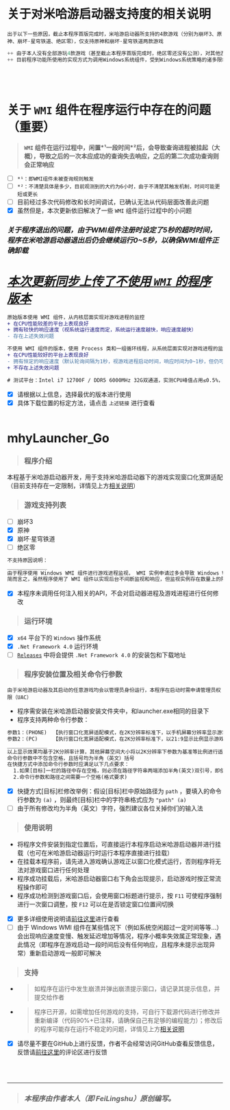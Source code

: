 # __关于对米哈游启动器支持度的相关说明__
`出于以下一些原因，截止本程序首版完成时，米哈游启动器所支持的4款游戏（分别为崩坏3、原神、崩坏·星穹铁道、绝区零），仅支持原神和崩坏·星穹铁道两款游戏`  
```C
++ 由于本人没有全部游玩4款游戏（甚至截止本程序首版完成时，绝区零还没有公测），对其他游戏进行支持成本开销太大且没有办法保证适配性
++ 目前程序功能所使用的实现方式为调用Windows系统组件，受到Windows系统策略的诸多限制，如果增加游戏支持会导致出现可以预见的系统错误（下方会进行详细说明）
```
<br></br>
# __关于 `WMI` 组件在程序运行中存在的问题（重要）__
> __`WMI` 组件在运行过程中，闲置&#42;¹一段时间&#42;²后，会导致查询进程被挂起（大概），导致之后的一次本应成功的查询失去响应，之后的第二次成功查询则会正常响应__
- [ ] `*¹：即WMI组件未被查询规则触发`
- [ ] `*²：不清楚具体是多少，目前观测到的大约为6小时，由于不清楚其触发机制，时间可能更短或更长`
- [ ] 目前经过多次代码修改和长时间调试，已确认无法从代码层面改善此问题
- [x] 虽然但是，本次更新依旧解决了一些 `WMI` 组件运行过程中的小问题
### _关于程序退出的问题，由于WMI组件注册时设定了5秒的超时时间，程序在米哈游启动器退出后仍会继续运行0~5秒，以确保WMI组件正确卸载_
# _[本次更新同步上传了不使用 `WMI` 的程序版本](https://github.com/FeiLingshu/mhyLauncher_Go/tree/mhyLauncher_Go_NoWMI)_
```diff
原始版本使用 WMI 组件，从内核层面实现对游戏进程的监控
+ 在CPU性能较差的平台上表现良好
+ 拥有较快的响应速度（视系统运行速度而定，系统运行速度越快，响应速度越快）
- 存在上述失效问题

不使用 WMI 组件的版本，使用 Process 类和一组循环线程，从系统层面实现对游戏进程的监控
+ 在CPU性能较好的平台上表现良好
- 拥有恒定的响应速度（默认轮询间隔为1秒，视游戏进程启动时间，响应时间为0~1秒，但仍可满足程序运行需求）
+ 不存在上述失效问题

# 测试平台：Intel i7 12700F / DDR5 6000MHz 32G双通道，实测CPU峰值占用≤0.5%，绝大部分时间CPU占用为0%
```
- [x] 请根据以上信息，选择最优的版本进行使用
- [x] 具体下载位置的标定方法，请点击 `上述链接` 进行查看
<br></br>
# __mhyLauncher_Go__
> ### __程序介绍__
本程基于米哈游启动器开发，用于支持米哈游启动器下的游戏实现窗口化宽屏适配（目前支持存在一定限制，详情见上方[相关说明](#关于对米哈游启动器支持度的相关说明)）
> ### __游戏支持列表__
- [ ] 崩坏3
- [x] 原神
- [x] 崩坏·星穹铁道
- [ ] 绝区零
```html
不支持原因说明：
_____________
由于程序使用 Windows WMI 组件进行游戏进程监视， WMI 实例申请过多会导致 Windows WMI 组件抛出异常[配额冲突]
简而言之，虽然程序使用了 WMI 组件以实现后台不间断监视和响应，但监视实例存在数量上的限制
```
- [x] 本程序未调用任何注入相关的API，不会对启动器进程及游戏进程进行任何修改
> ### __运行环境__
- [x] `x64` 平台下的 `Windows` 操作系统
- [x] `.Net Framework 4.0` 运行环境
- [ ] [`Releases`](../../releases) 中将会提供 `.Net Framework 4.0` 的安装包和下载地址
> ### __程序安装位置及相关命令行参数__
`由于米哈游启动器及其启动的任意游戏均会以管理员身份运行，本程序在启动时需申请管理员权限（UAC）`  
* 程序需安装在米哈游启动器安装文件夹中，和launcher.exe相同的目录下
* 程序支持两种命令行参数：
```html
参数1：(PHONE)  【执行窗口化宽屏适配模式，在2K分辨率标准下，以手机屏幕分辨率显示游戏画面，显示分辨率为2400×1080】
参数2：(PC)     【执行窗口化宽屏适配模式，在2K分辨率标准下，以21:9显示比例显示游戏画面，显示分辨率为2520×1080】  
_____________
以上显示效果均基于2K分辨率计算，其他屏幕空间大小将以2K分辨率下参数为基准等比例进行适配
命令行参数中不包含空格，且括号均为半角（英文）括号
在快捷方式中添加命令行参数时应满足以下几点要求：
  1.如果[目标]一栏的路径中存在空格，则必须在路径字符串两端添加半角(英文)双引号，即使没有空格也推荐加上(没别的意思，纯纯代码洁癖)
  2.命令行参数和路径之间需要一个空格(格式要求)
```
- [x] 快捷方式[目标]栏修改举例：假设[目标]栏中原始路径为 `path` ，要填入的命令行参数为 `(a)` ，则最终[目标]栏中的字符串格式应为 `"path" (a)`
- [ ] 由于所有修改均为半角（英文）字符，强烈建议各位关掉你们的输入法
> ### __使用说明__
* 将程序文件安装到指定位置后，可直接运行本程序启动米哈游启动器并进行挂载（也可在米哈游启动器运行时运行本程序直接进行挂载）
* 在挂载本程序前，请先进入游戏确认游戏正以窗口化模式运行，否则程序将无法对游戏窗口进行任何处理
* 程序成功挂载后，米哈游启动器窗口右下角会出现提示，启动游戏时按正常流程操作即可
* 程序成功检测到游戏窗口后，会使用窗口标题进行提示，按 `F11` 可使程序强制进行一次窗口调整，按 `F12` 可以在是否锁定窗口位置间切换
- [x] 更多详细使用说明请[前往这里](https://www.bilibili.com/video/BV1L4gjedEWh)进行查看
- [ ] 由于 Windows WMI 组件在某些情况下（例如系统空闲超过一定时间等等...）会出现响应速度变慢、触发延迟增加等情况，程序小概率失效属正常现象，遇此情况（即程序在游戏启动一段时间后没有任何响应，且程序未提示出现异常）重新启动游戏一般即可解决
> ### __支持__
* > 如程序在运行中发生崩溃并弹出崩溃提示窗口，请记录其提示信息，并提交给作者  
* > 程序已开源，如需增加任何游戏的支持，可自行下载源代码进行修改并重新编译（代码90%+已注释，请确保自己有足够的编程能力）；修改后的程序可能存在运行不稳定的问题，详情见上方[相关说明](#关于对米哈游启动器支持度的相关说明)
- [x] 请尽量不要在GitHub上进行反馈，作者不会经常访问GitHub查看反馈信息，反馈请[前往这里](https://www.bilibili.com/video/BV1L4gjedEWh)的评论区进行反馈




<br></br>
___
> ### **_本程序由作者本人（即 FeiLingshu）原创编写。_**
